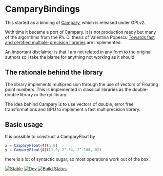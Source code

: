 # CamparyBindings

This started as a binding of
[Campary](https://homepages.laas.fr/mmjoldes/campary/), which is released under GPLv2.

With time it became a port of Campary. It is not production ready but many of the algorithms from the Ph. D. thesis of Valentina Popescu
[Towards fast and certified multiple-precision libraries](https://hal.archives-ouvertes.fr/tel-01534090v2) are implemented.

An important disclaimer is that I am not related in any form to the original authors so I take the blame for anything not working as it should.

## The rationale behind the library
The library implements multiprecision through the use of vectors
of Floating point numbers.
This is implemented in classical libraries as the double-double library or the qd library.

The idea behind Campary is to use vectors of double, error free transformations and GPU to implement a fast multiprecision library.

## Basic usage
It is possible to construct a CamparyFloat by

```julia
x = CamparyFloat{4}(1.0)
y = CamparyFloat{4}([1.0, 2^-54, 2^-108, 0])
```

there is a lot of syntactic sugar, so most operations work out of the box.

[![Stable](https://img.shields.io/badge/docs-stable-blue.svg)](https://orkolorko.github.io/CamparyBindings.jl/stable)
[![Dev](https://img.shields.io/badge/docs-dev-blue.svg)](https://orkolorko.github.io/CamparyBindings.jl/dev)
[![Build Status](https://travis-ci.com/orkolorko/CamparyBindings.jl.svg?branch=master)](https://travis-ci.com/orkolorko/CamparyBindings.jl)
